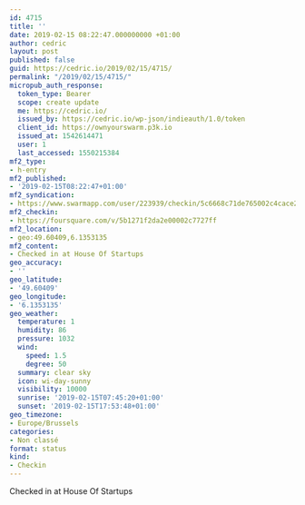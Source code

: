 ```yaml
---
id: 4715
title: ''
date: 2019-02-15 08:22:47.000000000 +01:00
author: cedric
layout: post
published: false
guid: https://cedric.io/2019/02/15/4715/
permalink: "/2019/02/15/4715/"
micropub_auth_response:
  token_type: Bearer
  scope: create update
  me: https://cedric.io/
  issued_by: https://cedric.io/wp-json/indieauth/1.0/token
  client_id: https://ownyourswarm.p3k.io
  issued_at: 1542614471
  user: 1
  last_accessed: 1550215384
mf2_type:
- h-entry
mf2_published:
- '2019-02-15T08:22:47+01:00'
mf2_syndication:
- https://www.swarmapp.com/user/223939/checkin/5c6668c71de765002c4cace2
mf2_checkin:
- https://foursquare.com/v/5b1271f2da2e00002c7727ff
mf2_location:
- geo:49.60409,6.1353135
mf2_content:
- Checked in at House Of Startups
geo_accuracy:
- ''
geo_latitude:
- '49.60409'
geo_longitude:
- '6.1353135'
geo_weather:
  temperature: 1
  humidity: 86
  pressure: 1032
  wind:
    speed: 1.5
    degree: 50
  summary: clear sky
  icon: wi-day-sunny
  visibility: 10000
  sunrise: '2019-02-15T07:45:20+01:00'
  sunset: '2019-02-15T17:53:48+01:00'
geo_timezone:
- Europe/Brussels
categories:
- Non classé
format: status
kind:
- Checkin
---
```

Checked in at House Of Startups